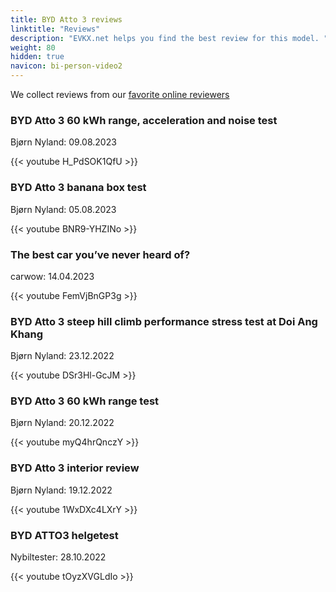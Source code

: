 ```yaml
---
title: BYD Atto 3 reviews
linktitle: "Reviews"
description: "EVKX.net helps you find the best review for this model. "
weight: 80
hidden: true
navicon: bi-person-video2
---
```

We collect reviews from our [favorite online reviewers](/guides/evreviewers/)

<div class="container text-center shadow p-2 pe-4 mb-5 bg-body-tertiary rounded border">
<h3>BYD Atto 3 60 kWh range, acceleration and noise test</h3>
<p>Bjørn Nyland: 09.08.2023</p>

{{< youtube H_PdSOK1QfU >}}

</div>
<div class="container text-center shadow p-2 pe-4 mb-5 bg-body-tertiary rounded border">
<h3>BYD Atto 3 banana box test</h3>
<p>Bjørn Nyland: 05.08.2023</p>

{{< youtube BNR9-YHZINo >}}

</div>
<div class="container text-center shadow p-2 pe-4 mb-5 bg-body-tertiary rounded border">
<h3>The best car you’ve never heard of?</h3>
<p>carwow: 14.04.2023</p>

{{< youtube FemVjBnGP3g >}}

</div>
<div class="container text-center shadow p-2 pe-4 mb-5 bg-body-tertiary rounded border">
<h3>BYD Atto 3 steep hill climb performance stress test at Doi Ang Khang</h3>
<p>Bjørn Nyland: 23.12.2022</p>

{{< youtube DSr3Hl-GcJM >}}

</div>
<div class="container text-center shadow p-2 pe-4 mb-5 bg-body-tertiary rounded border">
<h3>BYD Atto 3 60 kWh range test</h3>
<p>Bjørn Nyland: 20.12.2022</p>

{{< youtube myQ4hrQnczY >}}

</div>
<div class="container text-center shadow p-2 pe-4 mb-5 bg-body-tertiary rounded border">
<h3>BYD Atto 3 interior review</h3>
<p>Bjørn Nyland: 19.12.2022</p>

{{< youtube 1WxDXc4LXrY >}}

</div>
<div class="container text-center shadow p-2 pe-4 mb-5 bg-body-tertiary rounded border">
<h3>BYD ATTO3 helgetest</h3>
<p>Nybiltester: 28.10.2022</p>

{{< youtube tOyzXVGLdIo >}}

</div>
